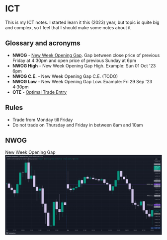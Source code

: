# ICT
This is my ICT notes. I started learn it this (2023) year, but topic is quite big and complex, so I feel
that I should make some notes about it

## Glossary and acronyms

* **NWOG** - [New Week Opening Gap](https://www.youtube.com/live/LoXPDfFoLSc?si=oWETpscj7IKAAakM&t=931). Gap between
  close price of previous Friday at 4:30pm and open price of previous Sunday at 6pm
* **NWOG High** - New Week Opening Gap High. Example: Sun 01 Oct '23 6pm
* **NWOG C.E.** - New Week Opening Gap C.E. (TODO)
* **NWOG Low** - New Week Opening Gap Low. Example: Fri 29 Sep '23 4:30pm
* **OTE** - [Optimal Trade Entry](https://www.youtube.com/watch?v=aQrd75xwBS4)

## Rules

* Trade from Monday till Friday
* Do not trade on Thursday and Friday in between 8am and 10am

## NWOG
New Week Opening Gap
![NWOG MNQ1!](./NWOG-MNQ1!.png)
